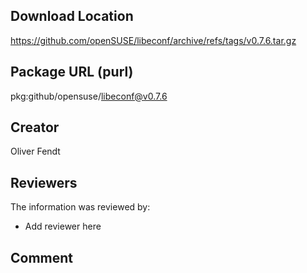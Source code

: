 ## Download Location

https://github.com/openSUSE/libeconf/archive/refs/tags/v0.7.6.tar.gz

## Package URL (purl)

pkg:github/opensuse/libeconf@v0.7.6

## Creator

Oliver Fendt

## Reviewers

The information was reviewed by:

* Add reviewer here

## Comment

